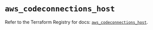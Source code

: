 # `aws_codeconnections_host`

Refer to the Terraform Registry for docs: [`aws_codeconnections_host`](https://registry.terraform.io/providers/hashicorp/aws/6.15.0/docs/resources/codeconnections_host).
